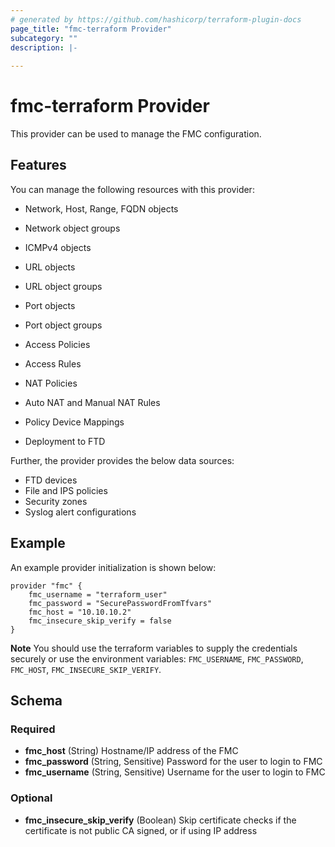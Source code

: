 ```yaml
---
# generated by https://github.com/hashicorp/terraform-plugin-docs
page_title: "fmc-terraform Provider"
subcategory: ""
description: |-
  
---
```


# fmc-terraform Provider

This provider can be used to manage the FMC configuration.

## Features 
You can manage the following resources with this provider:
- Network, Host, Range, FQDN objects
- Network object groups
- ICMPv4 objects
- URL objects
- URL object groups
- Port objects
- Port object groups

- Access Policies
- Access Rules
- NAT Policies
- Auto NAT and Manual NAT Rules

- Policy Device Mappings
- Deployment to FTD

Further, the provider provides the below data sources:
- FTD devices
- File and IPS policies
- Security zones
- Syslog alert configurations

## Example
An example provider initialization is shown below:

```hcl
provider "fmc" {
    fmc_username = "terraform_user"
    fmc_password = "SecurePasswordFromTfvars"
    fmc_host = "10.10.10.2"
    fmc_insecure_skip_verify = false
}
```
**Note** You should use the terraform variables to supply the credentials securely or use the environment variables: `FMC_USERNAME`, `FMC_PASSWORD`, `FMC_HOST`, `FMC_INSECURE_SKIP_VERIFY`.

<!-- schema generated by tfplugindocs -->
## Schema

### Required

- **fmc_host** (String) Hostname/IP address of the FMC
- **fmc_password** (String, Sensitive) Password for the user to login to FMC
- **fmc_username** (String, Sensitive) Username for the user to login to FMC

### Optional

- **fmc_insecure_skip_verify** (Boolean) Skip certificate checks if the certificate is not public CA signed, or if using IP address
